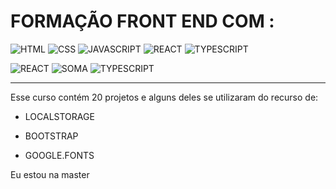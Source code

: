 
# FORMAÇÃO FRONT END COM :


![HTML](https://img.icons8.com/?size=50&id=20909&format=png&color=000000)  ![CSS](https://img.icons8.com/?size=50&id=dCYsdaPjKoC8&format=png&color=000000)  ![JAVASCRIPT](https://img.icons8.com/?size=50&id=PXTY4q2Sq2lG&format=png&color=000000)  ![REACT](https://img.icons8.com/?size=50&id=wPohyHO_qO1a&format=png&color=000000)  ![TYPESCRIPT ](https://img.icons8.com/?size=50&id=Xf1sHBmY73hA&format=png&color=000000)
  
 
![REACT](https://img.icons8.com/?size=50&id=wPohyHO_qO1a&format=png&color=000000) ![SOMA ](https://img.icons8.com/?size=30&id=Vm6fWNiGKIpH&format=png&color=000000)  ![TYPESCRIPT ](https://img.icons8.com/?size=50&id=Xf1sHBmY73hA&format=png&color=000000)  


---
Esse curso contém 20 projetos e alguns deles se utilizaram do recurso de:

* LOCALSTORAGE

* BOOTSTRAP 

* GOOGLE.FONTS


Eu estou na master
